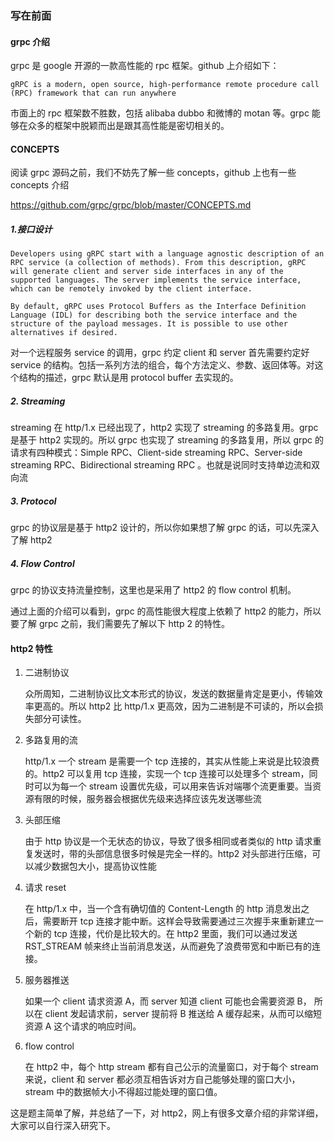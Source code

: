 ### 写在前面

#### grpc 介绍

grpc 是 google 开源的一款高性能的 rpc 框架。github 上介绍如下：

	gRPC is a modern, open source, high-performance remote procedure call (RPC) framework that can run anywhere

市面上的 rpc 框架数不胜数，包括 alibaba dubbo 和微博的 motan 等。grpc 能够在众多的框架中脱颖而出是跟其高性能是密切相关的。

#### CONCEPTS

阅读 grpc 源码之前，我们不妨先了解一些 concepts，github 上也有一些 concepts 介绍

https://github.com/grpc/grpc/blob/master/CONCEPTS.md

##### 1.接口设计

	Developers using gRPC start with a language agnostic description of an RPC service (a collection of methods). From this description, gRPC will generate client and server side interfaces in any of the supported languages. The server implements the service interface, which can be remotely invoked by the client interface.
	
	By default, gRPC uses Protocol Buffers as the Interface Definition Language (IDL) for describing both the service interface and the structure of the payload messages. It is possible to use other alternatives if desired.

对一个远程服务 service 的调用，grpc 约定 client 和 server 首先需要约定好 service 的结构。包括一系列方法的组合，每个方法定义、参数、返回体等。对这个结构的描述，grpc 默认是用 protocol buffer 去实现的。

##### 2. Streaming

streaming 在 http/1.x 已经出现了，http2 实现了 streaming 的多路复用。grpc 是基于 http2 实现的。所以 grpc 也实现了 streaming 的多路复用，所以 grpc 的请求有四种模式：Simple RPC、Client-side streaming RPC、Server-side streaming RPC、Bidirectional streaming RPC 。也就是说同时支持单边流和双向流

##### 3. Protocol

grpc 的协议层是基于 http2 设计的，所以你如果想了解 grpc 的话，可以先深入了解 http2

##### 4. Flow Control

grpc 的协议支持流量控制，这里也是采用了 http2 的 flow control 机制。


通过上面的介绍可以看到，grpc 的高性能很大程度上依赖了 http2 的能力，所以要了解 grpc 之前，我们需要先了解以下 http 2 的特性。



#### http2 特性


1. 二进制协议
	
	众所周知，二进制协议比文本形式的协议，发送的数据量肯定是更小，传输效率更高的。所以 http2 比 http/1.x 更高效，因为二进制是不可读的，所以会损失部分可读性。
	
2. 多路复用的流
   
   http/1.x 一个 stream 是需要一个 tcp 连接的，其实从性能上来说是比较浪费的。http2 可以复用 tcp 连接，实现一个 tcp 连接可以处理多个 stream，同时可以为每一个 stream 设置优先级，可以用来告诉对端哪个流更重要。当资源有限的时候，服务器会根据优先级来选择应该先发送哪些流
   
3. 头部压缩

   由于 http 协议是一个无状态的协议，导致了很多相同或者类似的 http 请求重复发送时，带的头部信息很多时候是完全一样的。http2 对头部进行压缩，可以减少数据包大小，提高协议性能
 
4. 请求 reset

   在 http/1.x 中，当一个含有确切值的 Content-Length 的 http 消息发出之后，需要断开 tcp 连接才能中断。这样会导致需要通过三次握手来重新建立一个新的 tcp 连接，代价是比较大的。在 http2 里面，我们可以通过发送 RST_STREAM 帧来终止当前消息发送，从而避免了浪费带宽和中断已有的连接。

5. 服务器推送

	如果一个 client 请求资源 A，而 server 知道 client 可能也会需要资源 B， 所以在 client 发起请求前，server 提前将 B 推送给 A 缓存起来，从而可以缩短资源 A 这个请求的响应时间。

6. flow control
	
	在 http2 中，每个 http stream 都有自己公示的流量窗口，对于每个 stream 来说，client 和 server 都必须互相告诉对方自己能够处理的窗口大小，stream 中的数据帧大小不得超过能处理的窗口值。



这是题主简单了解，并总结了一下，对 http2，网上有很多文章介绍的非常详细，大家可以自行深入研究下。
